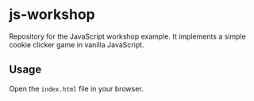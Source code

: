 # js-workshop

Repository for the JavaScript workshop example. It implements a simple cookie
clicker game in vanilla JavaScript.

## Usage

Open the `index.html` file in your browser.
